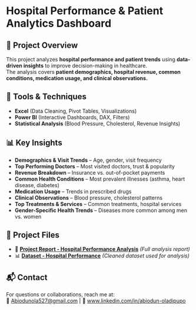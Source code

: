 # Hospital Performance & Patient Analytics Dashboard  

## 📌 Project Overview  
This project analyzes **hospital performance and patient trends** using **data-driven insights** to improve decision-making in healthcare.  
The analysis covers **patient demographics, hospital revenue, common conditions, medication usage, and clinical observations.**  

## 🔧 Tools & Techniques  
- **Excel** (Data Cleaning, Pivot Tables, Visualizations)  
- **Power BI** (Interactive Dashboards, DAX, Filters)  
- **Statistical Analysis** (Blood Pressure, Cholesterol, Revenue Insights)  

## 📊 Key Insights  
- **Demographics & Visit Trends** – Age, gender, visit frequency  
- **Top Performing Doctors** – Most visited doctors, trust & popularity  
- **Revenue Breakdown** – Insurance vs. out-of-pocket payments  
- **Common Health Conditions** – Most prevalent illnesses (asthma, heart disease, diabetes)  
- **Medication Usage** – Trends in prescribed drugs  
- **Clinical Observations** – Blood pressure, cholesterol patterns  
- **Top Treatments & Services** – Common treatments, hospital services  
- **Gender-Specific Health Trends** – Diseases more common among men vs. women  

## 📂 Project Files  
- 📄 **[Project Report - Hospital Performance Analysis](./Hospital%20Performance%20&%20Patient%20Analytics%20Dashboard.pdf)** *(Full analysis report)*  
- 📊 **[Dataset - Hospital Performance](./Hospital%20Performance%20and%20Patient%20Analytics%20Dashboard.xlsx)** *(Cleaned dataset used for analysis)*  

## 📬 Contact  
For questions or collaborations, reach me at:  
📧 Abiodunola527@gmail.com | 🔗 www.linkedin.com/in/abiodun-oladipupo
